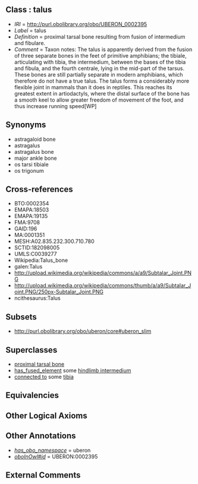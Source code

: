 
## Class : talus

 * *IRI* = http://purl.obolibrary.org/obo/UBERON_0002395
 * *Label* = talus
 * *Definition* = proximal tarsal bone resulting from fusion of intermedium and fibulare.
 * *Comment* = Taxon notes: The talus is apparently derived from the fusion of three separate bones in the feet of primitive amphibians; the tibiale, articulating with tibia, the intermedium, between the bases of the tibia and fibula, and the fourth centrale, lying in the mid-part of the tarsus. These bones are still partially separate in modern amphibians, which therefore do not have a true talus. The talus forms a considerably more flexible joint in mammals than it does in reptiles. This reaches its greatest extent in artiodactyls, where the distal surface of the bone has a smooth keel to allow greater freedom of movement of the foot, and thus increase running speed[WP]

## Synonyms

 * astragaloid bone
 * astragalus
 * astragalus bone
 * major ankle bone
 * os tarsi tibiale
 * os trigonum

## Cross-references

 * BTO:0002354
 * EMAPA:18503
 * EMAPA:19135
 * FMA:9708
 * GAID:196
 * MA:0001351
 * MESH:A02.835.232.300.710.780
 * SCTID:182098005
 * UMLS:C0039277
 * Wikipedia:Talus_bone
 * galen:Talus
 * http://upload.wikimedia.org/wikipedia/commons/a/a9/Subtalar_Joint.PNG
 * http://upload.wikimedia.org/wikipedia/commons/thumb/a/a9/Subtalar_Joint.PNG/250px-Subtalar_Joint.PNG
 * ncithesaurus:Talus

## Subsets

 * http://purl.obolibrary.org/obo/uberon/core#uberon_slim

## Superclasses

 * [proximal tarsal bone](../../UBERON/79/UBERON_0011679.md)
 * [has_fused_element](../../RO/74/RO_0002374.md) some [hindlimb intermedium](../../UBERON/78/UBERON_0011678.md)
 * [connected to](../../UBREL/01/UBREL_0000001.md) some [tibia](../../UBERON/79/UBERON_0000979.md)

## Equivalencies


## Other Logical Axioms


## Other Annotations

 * *[has_obo_namespace](../../ce/oboInOwl#hasOBONamespace.md)* = uberon
 * *[oboInOwl#id](../../id/oboInOwl#id.md)* = UBERON:0002395

## External Comments

